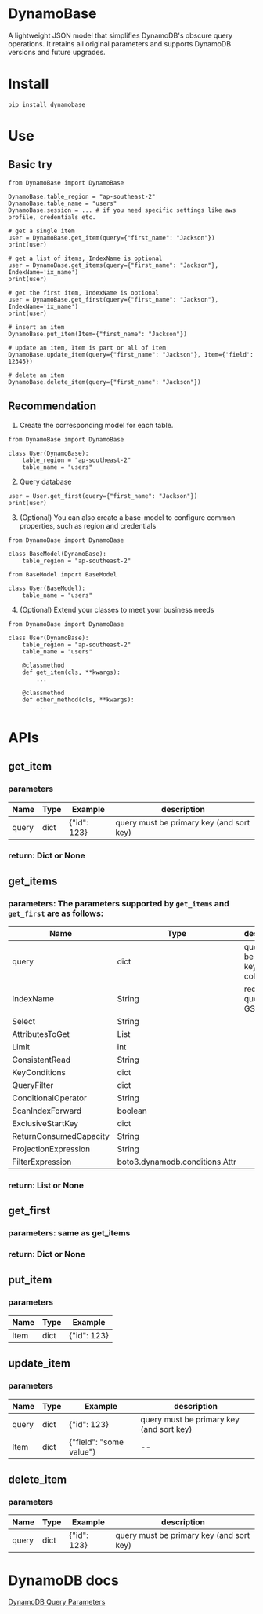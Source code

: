 # DynamoBase

A lightweight JSON model that simplifies DynamoDB's obscure query operations. It retains all original parameters and supports DynamoDB versions and future upgrades.

# Install

```
pip install dynamobase
```

# Use

## Basic try

```
from DynamoBase import DynamoBase

DynamoBase.table_region = "ap-southeast-2"
DynamoBase.table_name = "users"
DynamoBase.session = ... # if you need specific settings like aws profile, credentials etc.

# get a single item
user = DynamoBase.get_item(query={"first_name": "Jackson"})
print(user)

# get a list of items, IndexName is optional
user = DynamoBase.get_items(query={"first_name": "Jackson"}, IndexName='ix_name')
print(user)

# get the first item, IndexName is optional
user = DynamoBase.get_first(query={"first_name": "Jackson"}, IndexName='ix_name')
print(user)

# insert an item
DynamoBase.put_item(Item={"first_name": "Jackson"})

# update an item, Item is part or all of item
DynamoBase.update_item(query={"first_name": "Jackson"}, Item={'field': 12345})

# delete an item
DynamoBase.delete_item(query={"first_name": "Jackson"})
```

## Recommendation

1. Create the corresponding model for each table.

```
from DynamoBase import DynamoBase

class User(DynamoBase):
    table_region = "ap-southeast-2"
    table_name = "users"

```

2. Query database

```
user = User.get_first(query={"first_name": "Jackson"})
print(user)
```

3. (Optional) You can also create a base-model to configure common properties, such as region and credentials

```
from DynamoBase import DynamoBase

class BaseModel(DynamoBase):
    table_region = "ap-southeast-2"

```

```
from BaseModel import BaseModel

class User(BaseModel):
    table_name = "users"
```

4. (Optional) Extend your classes to meet your business needs

```
from DynamoBase import DynamoBase

class User(DynamoBase):
    table_region = "ap-southeast-2"
    table_name = "users"

    @classmethod
    def get_item(cls, **kwargs):
        ...

    @classmethod
    def other_method(cls, **kwargs):
        ...
```

# APIs

## get_item

### parameters

| Name  | Type | Example     | description |
| ----- | ---- | ----------- | ----------- |
| query | dict | {"id": 123} | query must be primary key (and sort key) |

### return: Dict or None

## get_items

### parameters: The parameters supported by `get_items` and `get_first` are as follows:

| Name                   | Type                           | description |
| ---------------------- | ------------------------------ | ----------- |
| query                  | dict                           | query can be primary key or GSI columns |
| IndexName              | String                         | required if query is GSI or LSI |
| Select                 | String                         |
| AttributesToGet        | List                           |
| Limit                  | int                            |
| ConsistentRead         | String                         |
| KeyConditions          | dict                           |
| QueryFilter            | dict                           |
| ConditionalOperator    | String                         |
| ScanIndexForward       | boolean                        |
| ExclusiveStartKey      | dict                           |
| ReturnConsumedCapacity | String                         |
| ProjectionExpression   | String                         |
| FilterExpression       | boto3.dynamodb.conditions.Attr |

### return: List<Dict> or None

## get_first

### parameters: same as get_items

### return: Dict or None

## put_item

### parameters

| Name | Type | Example     |
| ---- | ---- | ----------- |
| Item | dict | {"id": 123} |

## update_item

### parameters

| Name  | Type | Example     | description |
| ----- | ---- | ----------- | ----------- |
| query | dict | {"id": 123} | query must be primary key (and sort key) |
| Item  | dict | {"field": "some value"} | -- |

## delete_item

### parameters

| Name  | Type | Example     | description |
| ----- | ---- | ----------- | ----------- |
| query | dict | {"id": 123} | query must be primary key (and sort key) |

# DynamoDB docs

[DynamoDB Query Parameters](https://boto3.amazonaws.com/v1/documentation/api/latest/reference/services/dynamodb.html#DynamoDB.Client.query)
